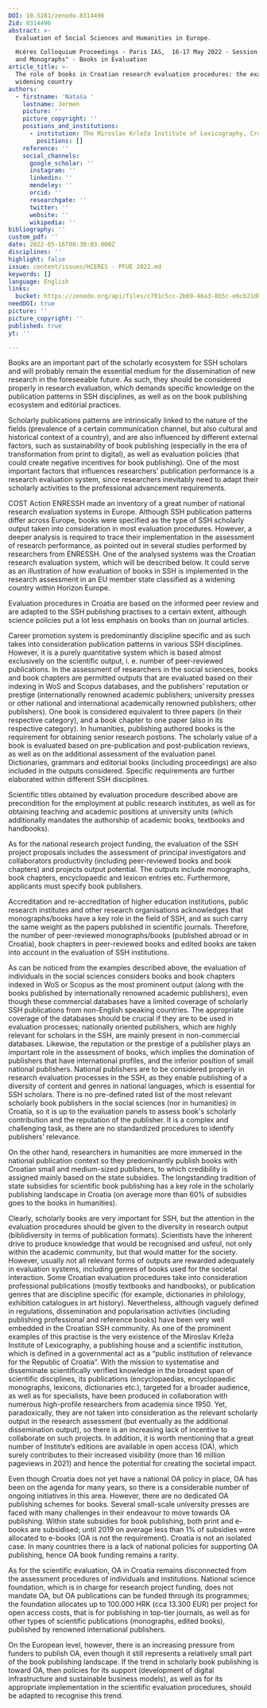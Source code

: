 ```yaml
---
DOI: 10.5281/zenodo.8314496
Zid: 8314496
abstract: >-
  Evaluation of Social Sciences and Humanities in Europe.

  Hcéres Colloquium Proceedings - Paris IAS,  16-17 May 2022 - Session 1 "Books
  and Monographs" - Books in Evaluation 
article_title: >-
  The role of books in Croatian research evaluation procedures: the example of a
  widening country
authors:
  - firstname: 'Nataša '
    lastname: Jermen
    picture: ''
    picture_copyright: ''
    positions_and_institutions:
      - institution: The Miroslav Krleža Institute of Lexicography, Croatia
        positions: []
    reference: ''
    social_channels:
      google_scholar: ''
      instagram: ''
      linkedin: ''
      mendeley: ''
      orcid: ''
      researchgate: ''
      twitter: ''
      website: ''
      wikipedia: ''
bibliography: ''
custom_pdf: ''
date: 2022-05-16T08:30:03.000Z
disciplines: ''
highlight: false
issue: content/issues/HCERES - PFUE 2022.md
keywords: []
language: English
links:
  bucket: https://zenodo.org/api/files/c701c5cc-2b69-46a3-8b5c-e6cb21dbb73d
needDOI: true
picture: ''
picture_copyright: ''
published: true
yt: ''

---
```










Books are an important part of the scholarly ecosystem for SSH scholars and will probably remain the essential medium for the dissemination of new research in the foreseeable future. As such, they should be considered properly in research evaluation, which demands specific knowledge on the publication patterns in SSH disciplines, as well as on the book publishing ecosystem and editorial practices.

Scholarly publications patterns are intrinsically linked to the nature of the fields (prevalence of a certain communication channel, but also cultural and historical context of a country), and are also influenced by different external factors, such as sustainability of book publishing (especially in the era of transformation from print to digital), as well as evaluation policies (that could create negative incentives for book publishing). One of the most important factors that influences researchers' publication performance is a research evaluation system, since researchers inevitably need to adapt their scholarly activities to the professional advancement requirements.

COST Action ENRESSH made an inventory of a great number of national research evaluation systems in Europe. Although SSH publication patterns differ across Europe, books were specified as the type of SSH scholarly output taken into consideration in most evaluation procedures. However, a deeper analysis is required to trace their implementation in the assessment of research performance, as pointed out in several studies performed by researchers from ENRESSH. One of the analysed systems was the Croatian research evaluation system, which will be described below. It could serve as an illustration of how evaluation of books in SSH is implemented in the research assessment in an EU member state classified as a widening country within Horizon Europe.

Evaluation procedures in Croatia are based on the informed peer review and are adapted to the SSH publishing practises to a certain extent, although science policies put a lot less emphasis on books than on journal articles.

Career promotion system is predominantly discipline specific and as such takes into consideration publication patterns in various SSH disciplines. However, it is a purely quantitative system which is based almost exclusively on the scientific output, i. e. number of peer-reviewed publications. In the assessment of researchers in the social sciences, books and book chapters are permitted outputs that are evaluated based on their indexing in WoS and Scopus databases, and the publishers’ reputation or prestige (internationally renowned academic publishers; university presses or other national and international academically renowned publishers; other publishers). One book is considered equivalent to three papers (in their respective category), and a book chapter to one paper (also in its respective category). In humanities, publishing authored books is the requirement for obtaining senior research postions. The scholarly value of a book is evaluated based on pre-publication and post-publication reviews, as well as on the additional assessment of the evaluation panel. Dictionaries, grammars and editorial books (including proceedings) are also included in the outputs considered. Specific requirements are further elaborated within different SSH disciplines.

Scientific titles obtained by evaluation procedure described above are precondition for the employment at public research institutes, as well as for obtaining teaching and academic positions at university units (which additionally mandates the authorship of academic books, textbooks and handbooks).

As for the national research project funding, the evaluation of the SSH project proposals includes the assessment of principal investigators and collaborators productivity (including peer-reviewed books and book chapters) and projects output potential. The outputs include monographs, book chapters, encyclopaedic and lexicon entries etc. Furthermore, applicants must specify book publishers.

Accreditation and re-accreditation of higher education institutions, public research institutes and other research organisations acknowledges that monographs/books have a key role in the field of SSH, and as such carry the same weight as the papers published in scientific journals. Therefore, the number of peer-reviewed monographs/books (published abroad or in Croatia), book chapters in peer-reviewed books and edited books are taken into account in the evaluation of SSH institutions.

As can be noticed from the examples described above, the evaluation of individuals in the social sciences considers books and book chapters indexed in WoS or Scopus as the most prominent output (along with the books published by internationally renowned academic publishers), even though these commercial databases have a limited coverage of scholarly SSH publications from non-English speaking countries. The appropriate coverage of the databases should be crucial if they are to be used in evaluation processes; nationally oriented publishers, which are highly relevant for scholars in the SSH, are mainly present in non-commercial databases. Likewise, the reputation or the prestige of a publisher plays an important role in the assessment of books, which implies the domination of publishers that have international profiles, and the inferior position of small national publishers. National publishers are to be considered properly in research evaluation processes in the SSH, as they enable publishing of a diversity of content and genres in national languages, which is essential for SSH scholars. There is no pre-defined rated list of the most relevant scholarly book publishers in the social sciences (nor in humanities) in Croatia, so it is up to the evaluation panels to assess book's scholarly contribution and the reputation of the publisher. It is a complex and challenging task, as there are no standardized procedures to identify publishers’ relevance.

On the other hand, researchers in humanities are more immersed in the national publication context so they predominantly publish books with Croatian small and medium-sized publishers, to which credibility is assigned mainly based on the state subsidies. The longstanding tradition of state subsidies for scientific book publishing has a key role in the scholarly publishing landscape in Croatia (on average more than 60% of subsidies goes to the books in humanities).

Clearly, scholarly books are very important for SSH, but the attention in the evaluation procedures should be given to the diversity in research output (biblidiversity in terms of publication formats). Scientists have the inherent drive to produce knowledge that would be recognised and usfeul, not only within the academic community, but that would matter for the society. However, usually not all relevant forms of outputs are rewarded adequately in evaluation systems, including genres of books used for the societal interaction. Some Croatian evaluation procedures take into consideration professional publications (mostly textbooks and handbooks), or publication genres that are discipline specific (for example, dictionaries in philology, exhibition catalogues in art history). Nevertheless, although vaguely defined in regulations, dissemination and popularisation activities (including publishing professional and reference books) have been very well embedded in the Croatian SSH community. As one of the prominent examples of this practise is the very existence of the Miroslav Krleža Institute of Lexicography, a publishing house and a scientific institution, which is defined in a governmental act as a “public institution of relevance for the Republic of Croatia”. With the mission to systematise and disseminate scientifically verified knowledge in the broadest span of scientific disciplines, its publications (encyclopaedias, encyclopaedic monographs, lexicons, dictionaries etc.), targeted for a broader audience, as well as for specialists, have been produced in collaboration with numerous high-profile researchers from academia since 1950. Yet, paradoxically, they are not taken into consideration as the relevant scholarly output in the research assessment (but eventually as the additional dissemination output), so there is an increasing lack of incentive to collaborate on such projects. In addition, it is worth mentioning that a great number of Institute’s editions are available in open access (OA), which surely contributes to their increased visibility (more than 16 million pageviews in 2021) and hence the potential for creating the societal impact.

Even though Croatia does not yet have a national OA policy in place, OA has been on the agenda for many years, so there is a considerable number of ongoing initiatives in this area. However, there are no dedicated OA publishing schemes for books. Several small-scale university presses are faced with many challenges in their endeavour to move towards OA publishing. Within state subsidies for book publishing, both print and e-books are subsidised; until 2019 on average less than 1% of subsidies were allocated to e-books (OA is not the requirement). Croatia is not an isolated case. In many countries there is a lack of national policies for supporting OA publishing, hence OA book funding remains a rarity.

As for the scientific evaluation, OA in Croatia remains disconnected from the assessment procedures of individuals and institutions. National science foundation, which is in charge for research project funding, does not mandate OA, but OA publications can be funded through its programmes; the foundation allocates up to 100.000 HRK (cca 13.300 EUR) per project for open access costs, that is for publishing in top-tier journals, as well as for other types of scientific publications (monographs, edited books), published by renowned international publishers.

On the European level, however, there is an increasing pressure from funders to publish OA, even though it still represents a relatively small part of the book publishing landscape. If the trend in scholarly book publishing is toward OA, then policies for its support (development of digital infrastructure and sustainable business models), as well as for its appropriate implementation in the scientific evaluation procedures, should be adapted to recognise this trend.